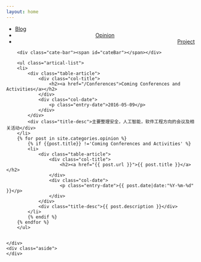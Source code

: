 ```yaml
---
layout: home
---
```


<div class="index-content opinion">
    <div class="section">
        <ul class="artical-cate">
            <li><a href="/"><span>Blog</span></a></li>
            <li class="on" style="text-align:center"><a href="/opinion"><span>Opinion</span></a></li>
            <li style="text-align:right"><a href="/project"><span>Project</span></a></li>
        </ul>

        <div class="cate-bar"><span id="cateBar"></span></div>

        <ul class="artical-list">
        <li>
            <div class="table-article">
                <div class="col-title">
                    <h2><a href="/Conferences">Coming Conferences and Activities</a></h2>
                </div>
                <div class="col-date">
                    <p class="entry-date">2016-05-09</p>
                </div>
            </div>
            <div class="title-desc">主要整理安全，人工智能，软件工程方向的会议及相关活动</div>
        </li>
        {% for post in site.categories.opinion %}
            {% if {{post.title}} !='Coming Conferences and Activities' %}
            <li>
                <div class="table-article">
                    <div class="col-title">
                        <h2><a href="{{ post.url }}">{{ post.title }}</a></h2>
                    </div>
                    <div class="col-date">
                        <p class="entry-date">{{ post.date|date:"%Y-%m-%d" }}</p>
                    </div>
                </div>
                <div class="title-desc">{{ post.description }}</div>
            </li>
            {% endif %}
        {% endfor %}
        </ul>


    </div>
    <div class="aside">
    </div>
</div>
